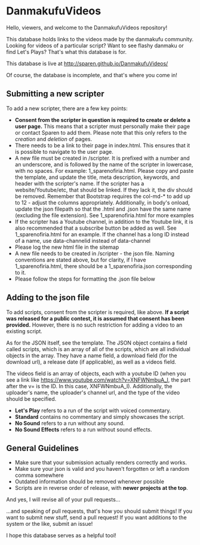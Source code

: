 # DanmakufuVideos
Hello, viewers, and welcome to the DanmakufuVideos repository!

This database holds links to the videos made by the danmakufu community. Looking for videos of a particular script? Want to see flashy danmaku or find Let's Plays? That's what this database is for.

This database is live at http://sparen.github.io/DanmakufuVideos/ 

Of course, the database is incomplete, and that's where you come in!

## Submitting a new scripter
To add a new scripter, there are a few key points:
* **Consent from the scripter in question is required to create or delete a user page.** This means that a scripter must personally make their page or contact Sparen to add them. Please note that this only refers to the _creation_ and _deletion_ of pages.
* There needs to be a link to their page in index.html. This ensures that it is possible to navigate to the user page.
* A new file must be created in /scripter. It is prefixed with a number and an underscore, and is followed by the name of the scripter in lowercase, with no spaces. For example: 1_sparenofiria.html. Please copy and paste the template, and update the title, meta description, keywords, and header with the scripter's name. If the scripter has a website/Youtube/etc, that should be linked. If they lack it, the div should be removed. Remember that Bootstrap requires the col-md-* to add up to 12 - adjust the columns appropriately. Additionally, in body's onload, update the json filepath so that the .html and .json have the same name (excluding the file extension). See 1_sparenofiria.html for more examples
* If the scripter has a Youtube channel, in addition to the Youtube link, it is also recommended that a subscribe button be added as well. See 1_sparenofiria.html for an example. If the channel has a long ID instead of a name, use data-channelid instead of data-channel
* Please log the new html file in the sitemap
* A new file needs to be created in /scripter - the json file. Naming conventions are stated above, but for clarity, if I have 1_sparenofiria.html, there should be a 1_sparenofiria.json corresponding to it.
* Please follow the steps for formatting the .json file below

## Adding to the json file
To add scripts, consent from the scripter is required, like above. **If a script was released for a public contest, it is assumed that consent has been provided.** However, there is no such restriction for adding a video to an existing script.

As for the JSON itself, see the template. The JSON object contains a field called scripts, which is an array of all of the scripts, which are all individual objects in the array. They have a name field, a download field (for the download url), a release date (if applicable), as well as a videos field.

The videos field is an array of objects, each with a youtube ID (when you see a link like https://www.youtube.com/watch?v=XNFWNmbuA_I, the part after the v= is the ID. In this case, XNFWNmbuA_I). Additionally, the uploader's name, the uploader's channel url, and the type of the video should be specified. 

* **Let's Play** refers to a run of the script with voiced commentary. 
* **Standard** contains no commentary and simply showcases the script. 
* **No Sound** refers to a run without any sound.
* **No Sound Effects** refers to a run without sound effects.

## General Guidelines
* Make sure that your submission actually renders correctly and works.
* Make sure your json is valid and you haven't forgotten or left a random comma somewhere
* Outdated information should be removed whenever possible
* Scripts are in reverse order of release, with **newer projects at the top**. 

And yes, I will revise all of your pull requests...

...and speaking of pull requests, that's how you should submit things! If you want to submit new stuff, send a pull request! If you want additions to the system or the like, submit an issue!

I hope this database serves as a helpful tool!

